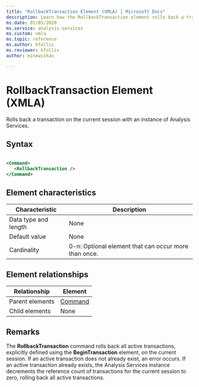 ```yaml
---
title: "RollbackTransaction Element (XMLA) | Microsoft Docs"
description: Learn how the RollbackTransaction element rolls back a transaction on the current session with an instance of Analysis Services.
ms.date: 01/05/2020
ms.service: analysis-services
ms.custom: xmla
ms.topic: reference
ms.author: kfollis
ms.reviewer: kfollis
author: minewiskan

---
```

# RollbackTransaction Element (XMLA)

  Rolls back a transaction on the current session with an instance of Analysis Services.  
  
## Syntax  
  
```xml  
  
<Command>  
   <RollbackTransaction />  
</Command>  
```  
  
## Element characteristics  
  
|Characteristic|Description|  
|--------------------|-----------------|  
|Data type and length|None|  
|Default value|None|  
|Cardinality|0-n: Optional element that can occur more than once.|  
  
## Element relationships  
  
|Relationship|Element|  
|------------------|-------------|  
|Parent elements|[Command](../xml-elements-properties/command-element-xmla.md)|  
|Child elements|None|  
  
## Remarks  
 The **RollbackTransaction** command rolls back all active transactions, explicitly defined using the **BeginTransaction** element, on the current session. If an active transaction does not already exist, an error occurs. If an active transaction already exists, the Analysis Services instance decrements the reference count of transactions for the current session to zero, rolling back all active transactions.